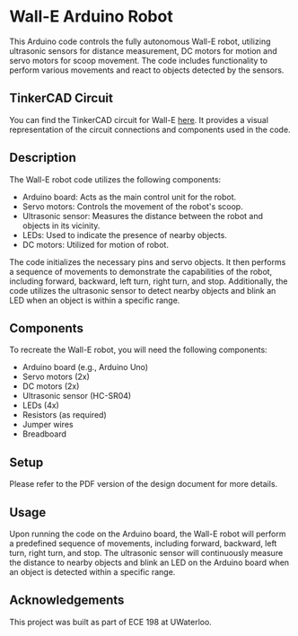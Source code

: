 # Wall-E Arduino Robot

This Arduino code controls the fully autonomous Wall-E robot, utilizing ultrasonic sensors for distance measurement, DC motors for motion and servo motors for scoop movement. The code includes functionality to perform various movements and react to objects detected by the sensors.

## TinkerCAD Circuit

You can find the TinkerCAD circuit for Wall-E [here](https://www.tinkercad.com/things/hlpbCUQ0bUz-wall-e-circuit/editel). It provides a visual representation of the circuit connections and components used in the code.

## Description

The Wall-E robot code utilizes the following components:

- Arduino board: Acts as the main control unit for the robot.
- Servo motors: Controls the movement of the robot's scoop.
- Ultrasonic sensor: Measures the distance between the robot and objects in its vicinity.
- LEDs: Used to indicate the presence of nearby objects.
- DC motors: Utilized for motion of robot.

The code initializes the necessary pins and servo objects. It then performs a sequence of movements to demonstrate the capabilities of the robot, including forward, backward, left turn, right turn, and stop. Additionally, the code utilizes the ultrasonic sensor to detect nearby objects and blink an LED when an object is within a specific range.

## Components

To recreate the Wall-E robot, you will need the following components:

- Arduino board (e.g., Arduino Uno)
- Servo motors (2x)
- DC motors (2x)
- Ultrasonic sensor (HC-SR04)
- LEDs (4x)
- Resistors (as required)
- Jumper wires
- Breadboard

## Setup
Please refer to the PDF version of the design document for more details.

## Usage

Upon running the code on the Arduino board, the Wall-E robot will perform a predefined sequence of movements, including forward, backward, left turn, right turn, and stop. The ultrasonic sensor will continuously measure the distance to nearby objects and blink an LED on the Arduino board when an object is detected within a specific range.

## Acknowledgements

This project was built as part of ECE 198 at UWaterloo.
